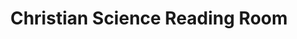 ---
title: "Christian Science Reading Room"
url: /seattle/christian-science-reading-room/
shop: Bücher
---